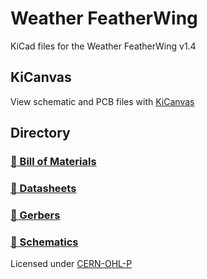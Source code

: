 # Weather FeatherWing
KiCad files for the Weather FeatherWing v1.4

## KiCanvas
View schematic and PCB files with [KiCanvas](https://kicanvas.org/?github=https%3A%2F%2Fgithub.com%2FDestination-SPACE%2FDS-Weather-Station-V5%2Ftree%2Fmain%2Fhardware%2Fweather-featherwing)

## Directory
### [🧾 Bill of Materials](manufacturing/assembly/bom.md)
### [📄 Datasheets](datasheets)
### [📐 Gerbers](manufacturing/fabrication/gerber)
### [📰 Schematics](manufacturing/assembly)

Licensed under [CERN-OHL-P](LICENSE)
